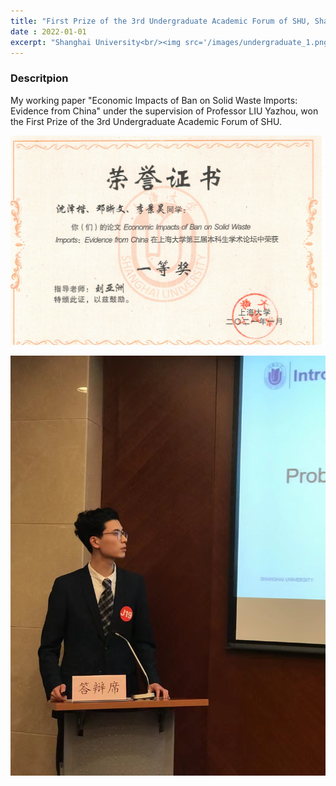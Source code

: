 ```yaml
---
title: "First Prize of the 3rd Undergraduate Academic Forum of SHU, Shanghai University"
date : 2022-01-01
excerpt: "Shanghai University<br/><img src='/images/undergraduate_1.png' width='350'>"
---
```


### Descritpion

My working paper "Economic Impacts of Ban on Solid Waste Imports: Evidence from China" under the supervision of Professor LIU Yazhou, won the First Prize of the 3rd Undergraduate Academic Forum of SHU.

![Undergraduate-1](/images/undergraduate_1.png)

![Undergraduate-2](/images/undergraduate_2.jpg)

